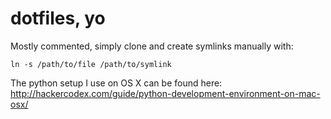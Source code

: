 # dotfiles, yo

Mostly commented, simply clone and create symlinks manually with:

    ln -s /path/to/file /path/to/symlink

The python setup I use on OS X can be found here: http://hackercodex.com/guide/python-development-environment-on-mac-osx/

